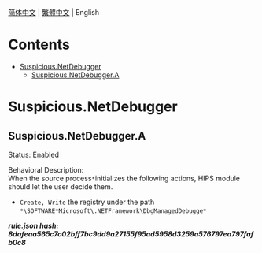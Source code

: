 


  
[简体中文](README.md) | [繁體中文](README_zh_tw.md) | English  
  

Contents
========

* [Suspicious.NetDebugger](#suspiciousnetdebugger)
	* [Suspicious.NetDebugger.A](#suspiciousnetdebuggera)

# Suspicious.NetDebugger

## Suspicious.NetDebugger.A
  
Status: Enabled

Behavioral Description:   
When the source process`*`initializes the following actions, HIPS module should let the user decide them.
- `Create, Write` the registry under the path `*\SOFTWARE*Microsoft\.NETFramework\DbgManagedDebugge*`
  
***rule.json hash: 8dafeaa565c7c02bff7bc9dd9a27155f95ad5958d3259a576797ea797fafb0c8***